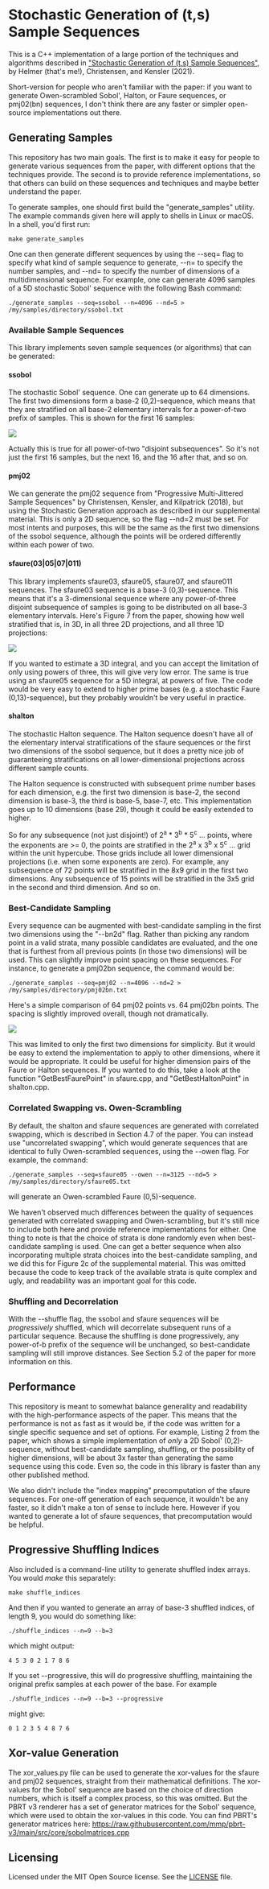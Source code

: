 # Stochastic Generation of (t,s) Sample Sequences

This is a C++ implementation of a large portion of the techniques and algorithms described in ["Stochastic Generation of (t,s) Sample Sequences"](https://www.seanet.com/~myandper/abstract/egsr21.htm), by Helmer (that's me!), Christensen, and Kensler (2021). 

Short-version for people who aren't familiar with the paper: if you want to generate Owen-scrambled Sobol', Halton, or Faure sequences, or pmj02(bn) sequences, I don't think there are any faster or simpler open-source implementations out there.

## Generating Samples

This repository has two main goals. The first is to make it easy for people to generate various sequences from the paper, with different options that the techniques provide. The second is to provide reference implementations, so that others can build on these sequences and techniques and maybe better understand the paper.

To generate samples, one should first build the "generate_samples" utility. The example commands given here will apply to shells in Linux or macOS. In a shell, you'd first run:

<pre><code>make generate_samples</code></pre>

One can then generate different sequences by using the --seq= flag to specify what kind of sample sequence to generate, --n= to specify the number samples, and --nd= to specify the number of dimensions of a multidimensional sequence. For example, one can generate 4096 samples of a 5D stochastic Sobol' sequence with the following Bash command:

<pre><code>./generate_samples --seq=ssobol --n=4096 --nd=5 > /my/samples/directory/ssobol.txt</code></pre>

### Available Sample Sequences

This library implements seven sample sequences (or algorithms) that can be generated:

#### ssobol

The stochastic Sobol' sequence. One can generate up to 64 dimensions. The first two dimensions form a base-2 (0,2)-sequence, which means that they are stratified on all base-2 elementary intervals for a power-of-two prefix of samples. This is shown for the first 16 samples:

<img align='center' src='https://github.com/Andrew-Helmer/stochastic-generation/blob/main/images/ssobol02.jpg'><br>

Actually this is true for all power-of-two "disjoint subsequences". So it's not just the first 16 samples, but the next 16, and the 16 after that, and so on.

#### pmj02

We can generate the pmj02 sequence from "Progressive Multi-Jittered Sample Sequences" by Christensen, Kensler, and Kilpatrick (2018), but using the Stochastic Generation approach as described in our supplemental material. This is only a 2D sequence, so the flag --nd=2 must be set. For most intents and purposes, this will be the same as the first two dimensions of the ssobol sequence, although the points will be ordered differently within each power of two.

#### sfaure(03|05|07|011)

This library implements sfaure03, sfaure05, sfaure07, and sfaure011 sequences. The sfaure03 sequence is a base-3 (0,3)-sequence. This means that it's a 3-dimensional sequence where any power-of-three disjoint subsequence of samples is going to be distributed on all base-3 elementary intervals. Here's Figure 7 from the paper, showing how well stratified that is, in 3D, in all three 2D projections, and all three 1D projections:

<img align='center' src='https://github.com/Andrew-Helmer/stochastic-generation/blob/main/images/sfaure03.jpg'><br>

If you wanted to estimate a 3D integral, and you can accept the limitation of only using powers of three, this will give very low error. The same is true using an sfaure05 sequence for a 5D integral, at powers of five. The code would be very easy to extend to higher prime bases (e.g. a stochastic Faure (0,13)-sequence), but they probably wouldn't be very useful in practice. 

#### shalton

The stochastic Halton sequence. The Halton sequence doesn't have all of the elementary interval stratifications of the sfaure sequences or the first two dimensions of the ssobol sequence, but it does a pretty nice job of guaranteeing stratifications on all lower-dimensional projections across different sample counts. 

The Halton sequence is constructed with subsequent prime number bases for each dimension, e.g. the first two dimension is base-2, the second dimension is base-3, the third is base-5, base-7, etc. This implementation goes up to 10 dimensions (base 29), though it could be easily extended to higher.

So for any subsequence (not just disjoint!) of 2<sup>a</sup> * 3<sup>b</sup> * 5<sup>c</sup> ... points, where the exponents are >= 0, the points are stratified in the 2<sup>a</sup> x 3<sup>b</sup> x 5<sup>c</sup> ... grid within the unit hypercube. Those grids include all lower dimensional projections (i.e. when some exponents are zero). For example, any subsequence of 72 points will be stratified in the 8x9 grid in the first two dimensions. Any subsequence of 15 points will be stratified in the 3x5 grid in the second and third dimension. And so on.

### Best-Candidate Sampling

Every sequence can be augmented with best-candidate sampling in the first two dimensions using the "--bn2d" flag. Rather than picking any random point in a valid strata, many possible candidates are evaluated, and the one that is furthest from all previous points (in those two dimensions) will be used. This can slightly improve point spacing on these sequences. For instance, to generate a pmj02bn sequence, the command would be:

<pre><code>./generate_samples --seq=pmj02 --n=4096 --nd=2 > /my/samples/directory/pmj02bn.txt</code></pre>

Here's a simple comparison of 64 pmj02 points vs. 64 pmj02bn points. The spacing is slightly improved overall, though not dramatically.

<img align='center' src='https://github.com/Andrew-Helmer/stochastic-generation/blob/main/images/pmj02bn.jpg'><br>

This was limited to only the first two dimensions for simplicity. But it would be easy to extend the implementation to apply to other dimensions, where it would be appropriate. It could be useful for higher dimension pairs of the Faure or Halton sequences. If you wanted to do this, take a look at the function "GetBestFaurePoint" in sfaure.cpp, and "GetBestHaltonPoint" in shalton.cpp.

### Correlated Swapping vs. Owen-Scrambling

By default, the shalton and sfaure sequences are generated with correlated swapping, which is described in Section 4.7 of the paper. You can instead use "uncorrelated swapping", which would generate sequences that are identical to fully Owen-scrambled sequences, using the --owen flag. For example, the command:

<pre><code>./generate_samples --seq=sfaure05 --owen --n=3125 --nd=5 > /my/samples/directory/sfaure05.txt</code></pre>

will generate an Owen-scrambled Faure (0,5)-sequence.

We haven't observed much differences between the quality of sequences generated with correlated swapping and Owen-scrambling, but it's still nice to include both here and provide reference implementations for either. One thing to note is that the choice of strata is done randomly even when best-candidate sampling is used. One can get a better sequence when also incorporating multiple strata choices into the best-candidate sampling, and we did this for Figure 2c of the supplemental material. This was omitted because the code to keep track of the available strata is quite complex and ugly, and readability was an important goal for this code.

### Shuffling and Decorrelation

With the --shuffle flag, the ssobol and sfaure sequences will be *progressively* shuffled, which will decorrelate subsequent runs of a particular sequence. Because the shuffling is done progressively, any power-of-b prefix of the sequence will be unchanged, so best-candidate sampling will still improve distances. See Section 5.2 of the paper for more information on this.

## Performance

This repository is meant to somewhat balance generality and readability with the high-performance aspects of the paper. This means that the performance is not as fast as it would be, if the code was written for a single specific sequence and set of options. For example, Listing 2 from the paper, which shows a simple implementation of *only* a 2D Sobol' (0,2)-sequence, without best-candidate sampling, shuffling, or the possibility of higher dimensions, will be about 3x faster than generating the same sequence using this code. Even so, the code in this library is faster than any other published method.

We also didn't include the "index mapping" precomputation of the sfaure sequences. For one-off generation of each sequence, it wouldn't be any faster, so it didn't make a ton of sense to include here. However if you wanted to generate a lot of sfaure sequences, that precomputation would be helpful.

## Progressive Shuffling Indices

Also included is a command-line utility to generate shuffled index arrays. You would *make* this separately:

<pre><code>make shuffle_indices</code></pre>

And then if you wanted to generate an array of base-3 shuffled indices, of length 9, you would do something like:

<pre><code>./shuffle_indices --n=9 --b=3</code></pre>

which might output:

<pre><code>4 5 3 0 2 1 7 8 6</code></pre>

If you set --progressive, this will do progressive shuffling, maintaining the original prefix samples at each power of the base. For example

<pre><code>./shuffle_indices --n=9 --b=3 --progressive</code></pre>

might give:

<pre><code>0 1 2 3 5 4 8 7 6</code></pre>

## Xor-value Generation

The xor_values.py file can be used to generate the xor-values for the sfaure and pmj02 sequences, straight from their mathematical definitions. The xor-values for the Sobol' sequence are based on the choice of direction numbers, which is itself a complex process, so this was omitted. But the PBRT v3 renderer has a set of generator matrices for the Sobol' sequence, which were used to obtain the xor-values in this code. You can find PBRT's generator matrices here: https://raw.githubusercontent.com/mmp/pbrt-v3/main/src/core/sobolmatrices.cpp

## Licensing

Licensed under the MIT Open Source license. See the [LICENSE](/LICENSE) file. 
